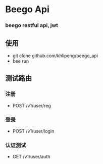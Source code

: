 # Beego Api

### beego restful api, jwt

## 使用

* git clone github.com/khlipeng/beego_api
* bee run

## 测试路由
### 注册
* POST /v1/user/reg

### 登录
* POST /v1/user/login

### 认证测试
* GET /v1/user/auth
